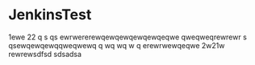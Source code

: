 JenkinsTest
===========





1ewe
22
q s qs
ewrwererewqewqewqewqewqeqwe
qweqweqrewrewr
  s qsewqewqewqqweqwewq
q wq  wq  w q
erewrwewqeqwe
2w21w
rewrewsdfsd
sdsadsa
